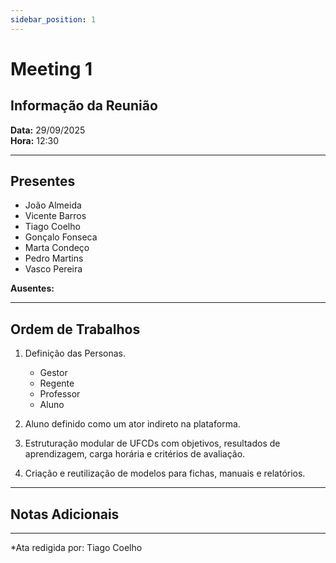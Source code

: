 ```yaml
---
sidebar_position: 1
---
```


# Meeting 1

## Informação da Reunião

**Data:** 29/09/2025  
**Hora:** 12:30

---

## Presentes

- João Almeida
- Vicente Barros
- Tiago Coelho
- Gonçalo Fonseca
- Marta Condeço
- Pedro Martins
- Vasco Pereira

**Ausentes:**

---

## Ordem de Trabalhos

1. Definição das Personas.
    - Gestor
    - Regente
    - Professor
    - Aluno

2. Aluno definido como um ator indireto na plataforma.
3. Estruturação modular de UFCDs com objetivos, resultados de aprendizagem, carga horária e critérios de avaliação.
4. Criação e reutilização de modelos para fichas, manuais e relatórios.


---

## Notas Adicionais

---

*Ata redigida por: Tiago Coelho
